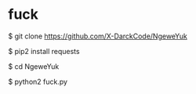# fuck

$ git clone https://github.com/X-DarckCode/NgeweYuk

$ pip2 install requests

$ cd NgeweYuk

$ python2 fuck.py
